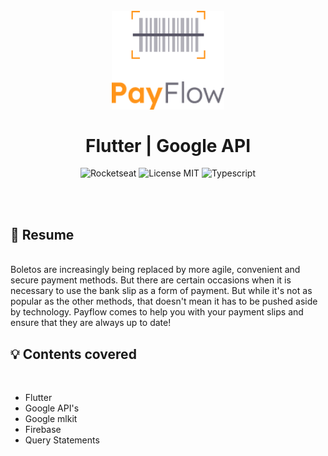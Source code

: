 <br />
<br />
<h1 align="center">
  <img alt="letmeask" src="./assets/images/logofull.png" width="180px" /> 
  <br />
  <br />
   Flutter | Google API  
</h1>

<p align="center">
  <img alt="Rocketseat" src="https://img.shields.io/badge/Created%20by%3A-Rocketseat-%236D5CCD" />
  <img alt="License MIT" src="https://img.shields.io/badge/License-MIT-%2398C611" />
  <img alt="Typescript" src="https://img.shields.io/badge/Main%20lenguage-dart-%232F74C0" /> <br />
</p> 
<br />
<br />

## :bookmark: Resume
<br />
Boletos are increasingly being replaced by more agile, convenient and secure payment methods. But there are certain occasions when it is necessary to use the bank slip as a form of payment.
But while it's not as popular as the other methods, that doesn't mean it has to be pushed aside by technology. Payflow comes to help you with your payment slips and ensure that they are always up to date!
<br />

## :bulb: Contents covered
<br />

- Flutter
- Google API's
- Google mlkit
- Firebase
- Query Statements



<br />
